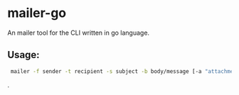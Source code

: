 # mailer-go

An mailer tool for the CLI
written in go language.

## Usage:

~~~sh
 mailer -f sender -t recipient -s subject -b body/message [-a "attachments"]
~~~

.
